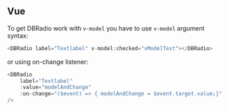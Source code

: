 ## Vue

To get DBRadio work with `v-model` you have to use `v-model` argument syntax:

```typescript
<DBRadio label="Textlabel" v-model:checked="vModelTest"></DBRadio>
```

or using on-change listener:

```typescript
<DBRadio
	label="Textlabel"
	:value="modelAndChange"
	:on-change="($event) => { modelAndChange = $event.target.value;}"
/>
```
